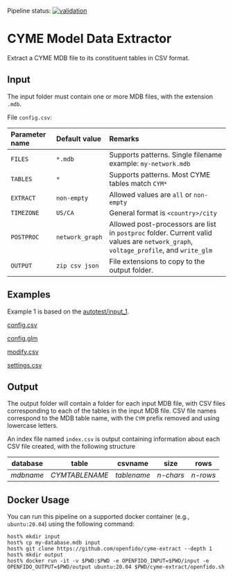 Pipeline status: [![validation](https://github.com/openfido/cyme-extract/actions/workflows/main.yml/badge.svg)](https://github.com/openfido/cyme-extract/actions/workflows/main.yml)

# CYME Model Data Extractor

Extract a CYME MDB file to its constituent tables in CSV format.

## Input

The input folder must contain one or more MDB files, with the extension `.mdb`.

File `config.csv`:

| Parameter name | Default value | Remarks |
| :--- | :--- | :--- |
| `FILES` | `*.mdb` | Supports patterns. Single filename example: `my-network.mdb` |
| `TABLES` | `*` | Supports patterns. Most CYME tables match `CYM*` |
| `EXTRACT` | `non-empty` | Allowed values are `all` or `non-empty` |
| `TIMEZONE` | `US/CA` | General format is `<country>/city` |
| `POSTPROC` | `network_graph` | Allowed post-processors are list in `postproc` folder. Current valid values are `network_graph`, `voltage_profile`, and `write_glm` |
| `OUTPUT` | `zip csv json` | File extensions to copy to the output folder. |

## Examples

Example 1 is based on the [autotest/input_1](https://github.com/openfido/cyme-extract/tree/main/autotest/input_1).

[config.csv](file:autotest/input_1/config.csv)

[config.glm](file:autotest/input_1/config.glm)

[modify.csv](file:autotest/input_1/modify.csv)

[settings.csv](file:autotest/input_1/settings.csv)

## Output

The output folder will contain a folder for each input MDB file, with CSV files corresponding to each of the tables in the input MDB file.  CSV file names correspond to the MDB table name, with the `CYM` prefix removed and using lowercase letters.

An index file named `index.csv` is output containing information about each CSV file created, with the following structure

| database | table | csvname | size | rows |
| -------- | ----- | ------- | ---- | ---- |
| *mdbname*  | *CYMTABLENAME* | *tablename* | *n-chars* | *n-rows* |

## Docker Usage

You can run this pipeline on a supported docker container (e.g., `ubuntu:20.04`) using the following command:

~~~
host% mkdir input
host% cp my-database.mdb input
host% git clone https://github.com/openfido/cyme-extract --depth 1
host% mkdir output
host% docker run -it -v $PWD:$PWD -e OPENFIDO_INPUT=$PWD/input -e OPENFIDO_OUTPUT=$PWD/output ubuntu:20.04 $PWD/cyme-extract/openfido.sh
~~~
